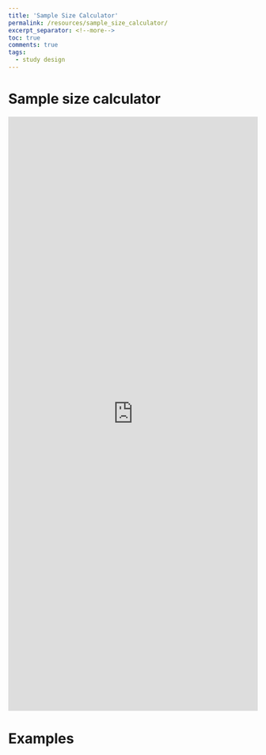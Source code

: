 ```yaml
---
title: 'Sample Size Calculator'
permalink: /resources/sample_size_calculator/
excerpt_separator: <!--more-->
toc: true
comments: true
tags:
  - study design
---
```


# Sample size calculator <!--more-->

<iframe height="1200" width="100%" frameborder="no" src="https://kpuka.shinyapps.io/samplesize/"> </iframe>

# Examples

